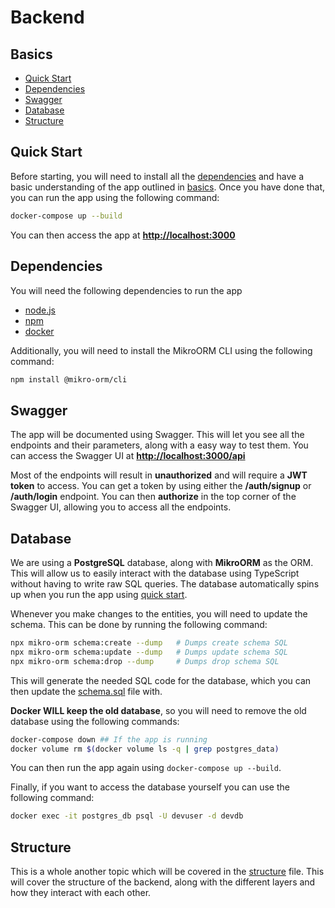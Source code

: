 # Backend

## Basics
- [Quick Start](#quick-start)
- [Dependencies](#dependencies)
- [Swagger](#swagger)
- [Database](#database)
- [Structure](#structure)


## Quick Start
Before starting, you will need to install all the [dependencies](#dependencies) and have a basic understanding of the app outlined in [basics](#basics). Once you have done that, you can run the app using the following command:
```bash
docker-compose up --build
```
You can then access the app at **[http://localhost:3000](http://localhost:3000)**


## Dependencies
You will need the following dependencies to run the app
- [node.js](https://nodejs.org/en/download)
- [npm](https://docs.npmjs.com/downloading-and-installing-node-js-and-npm)
- [docker](https://docs.docker.com/compose/install/)

Additionally, you will need to install the MikroORM CLI using the following command:
```bash
npm install @mikro-orm/cli
```


## Swagger
The app will be documented using Swagger. This will let you see all the endpoints and their parameters, along with a easy way to test them. You can access the Swagger UI at
**[http://localhost:3000/api](http://localhost:3000/api)**

Most of the endpoints will result in **unauthorized** and will require a **JWT token** to access. You can get a token by using either the **/auth/signup** or **/auth/login** endpoint. You can then **authorize** in the top corner of the Swagger UI, allowing you  to access all the endpoints.


## Database
We are using a **PostgreSQL** database, along with **MikroORM** as the ORM. This will allow us to easily interact with the database using TypeScript without having to write raw SQL queries. The database automatically spins up when you run the app using [quick start](#quick-start).

Whenever you make changes to the entities, you will need to update the schema. This can be done by running the following command:
```bash
npx mikro-orm schema:create --dump   # Dumps create schema SQL
npx mikro-orm schema:update --dump   # Dumps update schema SQL
npx mikro-orm schema:drop --dump     # Dumps drop schema SQL
```
This will generate the needed SQL code for the database, which you can then update the [schema.sql](./schema.sql) file with. 

**Docker WILL keep the old database**, so you will need to remove the old database using the following commands:
```bash
docker-compose down ## If the app is running
docker volume rm $(docker volume ls -q | grep postgres_data)
```
You can then run the app again using `docker-compose up --build`.

Finally, if you want to access the database yourself you can use the following command:
```bash
docker exec -it postgres_db psql -U devuser -d devdb
```


## Structure
This is a whole another topic which will be covered in the [structure](./structure.md) file. This will cover the structure of the backend, along with the different layers and how they interact with each other.

